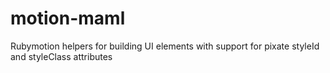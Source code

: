 motion-maml
===========

Rubymotion helpers for building UI elements with support for pixate styleId and styleClass attributes
